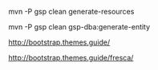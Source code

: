 mvn -P gsp clean generate-resources

mvn -P gsp clean gsp-dba:generate-entity

http://bootstrap.themes.guide/

http://bootstrap.themes.guide/fresca/
